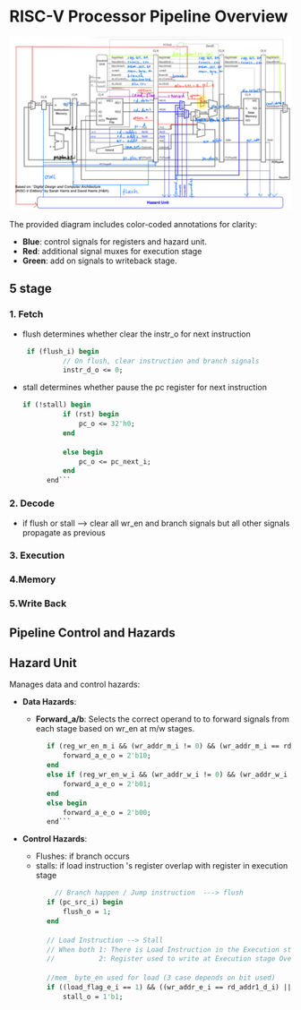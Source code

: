 # RISC-V Processor Pipeline Overview

![pipeline structure](/images/pipeline_structure.jpg)


The provided diagram includes color-coded annotations for clarity:
- **Blue**: control signals for registers and hazard unit.
- **Red**: additional signal muxes for execution stage
- **Green**: add on signals to writeback stage.

## 5 stage

### 1. Fetch
- flush determines whether clear the instr_o for next instruction

  ```systemverilog
   if (flush_i) begin
            // On flush, clear instruction and branch signals
            instr_d_o <= 0;
  ```
- stall determines whether pause the pc register for next instruction
  ```systemverilog
  if (!stall) begin
            if (rst) begin  
                pc_o <= 32'h0;
            end

            else begin
                pc_o <= pc_next_i;
            end
        end```

### 2. Decode 
- if flush or stall --> clear all wr_en and branch signals but all other signals propagate as previous

### 3. Execution

### 4.Memory 

### 5.Write Back


## Pipeline Control and Hazards



## **Hazard Unit**
Manages data and control hazards:
- **Data Hazards**:
  - **Forward_a/b**: Selects the correct operand to to forward signals from each stage based on wr_en at m/w stages.

  ```systemverilog
        if (reg_wr_en_m_i && (wr_addr_m_i != 0) && (wr_addr_m_i == rd_addr1_e_i)) begin
            forward_a_e_o = 2'b10;
        end 
        else if (reg_wr_en_w_i && (wr_addr_w_i != 0) && (wr_addr_w_i == rd_addr1_e_i)) begin
            forward_a_e_o = 2'b01;
        end 
        else begin
            forward_a_e_o = 2'b00;
        end```
- **Control Hazards**:
  - Flushes: if branch occurs
  - stalls: if load instruction 's register overlap with register in execution stage

  ```systemverilog
          // Branch happen / Jump instruction  ---> flush
        if (pc_src_i) begin 
            flush_o = 1;
        end

        // Load Instruction --> Stall
        // When both 1: There is Load Instruction in the Execution stage
        //           2: Register used to write at Execution stage Overlapped with one of register are used in Decoding Stage
        
        //mem_ byte_en used for load (3 case depends on bit used)
        if ((load_flag_e_i == 1) && ((wr_addr_e_i == rd_addr1_d_i) || (wr_addr_e_i == rd_addr2_d_i))) begin
            stall_o = 1'b1;

 ```

